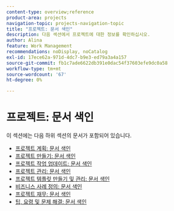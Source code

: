 ```yaml
---
content-type: overview;reference
product-area: projects
navigation-topic: projects-navigation-topic
title: "프로젝트: 문서 색인"
description: 다음 섹션에서 프로젝트에 대한 정보를 확인하십시오.
author: Alina
feature: Work Management
recommendations: noDisplay, noCatalog
exl-id: 17ece62a-971d-4dc7-b9e3-ed79a3a4a157
source-git-commit: fb1c7ade6622db391e0dac54f37603efe9dc0a58
workflow-type: tm+mt
source-wordcount: '67'
ht-degree: 0%

---
```


# 프로젝트: 문서 색인

<!-- Audited: 12/2023 -->

이 섹션에는 다음 하위 섹션의 문서가 포함되어 있습니다.

* [프로젝트 계획: 문서 색인](../../manage-work/projects/planning-a-project/plan-project-overview.md)
* [프로젝트 만들기: 문서 색인](../../manage-work/projects/create-projects/create-projects-overview.md)
* [프로젝트 작업 업데이트: 문서 색인](../../manage-work/projects/updating-work-in-a-project/update-work-on-project.md)
* [프로젝트 관리: 문서 색인](../../manage-work/projects/manage-projects/manage-projects-overview.md)
* [프로젝트 템플릿 만들기 및 관리: 문서 색인](../../manage-work/projects/create-and-manage-templates/create-manage-templates.md)
* [비즈니스 사례 정의: 문서 색인](../../manage-work/projects/define-a-business-case/define-business-case.md)
* [프로젝트 재무: 문서 색인](../../manage-work/projects/project-finances/project-finances-overview.md)
* [팁, 요령 및 문제 해결: 문서 색인](../../manage-work/projects/tips-tricks-and-troubleshooting/tips-tricks-troubleshooting-for-projects.md)
